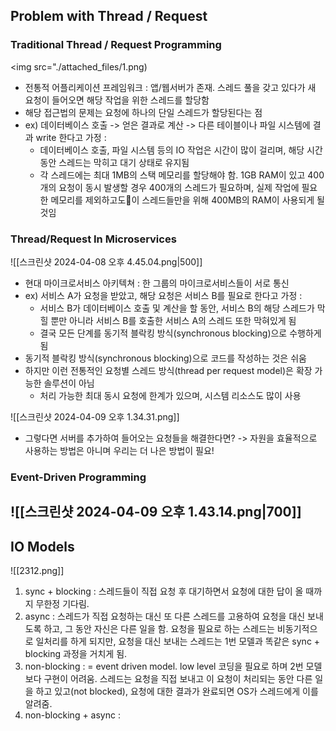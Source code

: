 ## Problem with Thread / Request
### Traditional Thread / Request Programming
<img src="./attached_files/1.png)
- 전통적 어플리케이션 프레임워크 : 앱/웹서버가 존재. 스레드 풀을 갖고 있다가 새 요청이 들어오면 해당 작업을 위한 스레드를 할당함
- 해당 접근법의 문제는 요청에 하나의 단일 스레드가 할당된다는 점
- ex) 데이터베이스 호출 -> 얻은 결과로 계산 -> 다른 테이블이나 파일 시스템에 결과 write 한다고 가정 :
	- 데이터베이스 호출, 파일 시스템 등의 IO 작업은 시간이 많이 걸리며, 해당 시간동안 스레드는 막히고 대기 상태로 유지됨
	- 각 스레드에는 최대 1MB의 스택 메모리를 할당해야 함. 1GB RAM이 있고 400개의 요청이 동시 발생할 경우 400개의 스레드가 필요하며, 실제 작업에 필요한 메모리를 제외하고도이 스레드들만을 위해 400MB의 RAM이 사용되게 될 것임

### Thread/Request In Microservices
![[스크린샷 2024-04-08 오후 4.45.04.png|500]]
- 현대 마이크로서비스 아키텍쳐 : 한 그룹의 마이크로서비스들이 서로 통신
- ex) 서비스 A가 요청을 받았고, 해당 요청은 서비스 B를 필요로 한다고 가정 :
	- 서비스 B가 데이터베이스 호출 및 계산을 할 동안, 서비스 B의 해당 스레드가 막힐 뿐만 아니라 서비스 B를 호출한 서비스 A의 스레드 또한 막혀있게 됨
	- 결국 모든 단계를 동기적 블락킹 방식(synchronous blocking)으로 수행하게 됨
- 동기적 블락킹 방식(synchronous blocking)으로 코드를 작성하는 것은 쉬움
- 하지만 이런 전통적인 요청별 스레드 방식(thread per request model)은 확장 가능한 솔루션이 아님
	- 처리 가능한 최대 동시 요청에 한계가 있으며, 시스템 리소스도 많이 사용

![[스크린샷 2024-04-09 오후 1.34.31.png]]
- 그렇다면 서버를 추가하여 들어오는 요청들을 해결한다면? -> 자원을 효율적으로 사용하는 방법은 아니며 우리는 더 나은 방법이 필요!

### Event-Driven Programming
![[스크린샷 2024-04-09 오후 1.43.14.png|700]]
- 




## IO Models
![[2312.png]]

1. sync + blocking : 스레드들이 직접 요청 후 대기하면서 요청에 대한 답이 올 때까지 무한정 기다림.
2. async : 스레드가 직접 요청하는 대신 또 다른 스레드를 고용하여 요청을 대신 보내도록 하고, 그 동안 자신은 다른 일을 함. 요청을 필요로 하는 스레드는 비동기적으로 일처리를 하게 되지만, 요청을 대신 보내는 스레드는 1번 모델과 똑같은 sync + blocking 과정을 거치게 됨. 
3. non-blocking : = event driven model. low level 코딩을 필요로 하며 2번 모델보다 구현이 어려움. 스레드는 요청을 직접 보내고 이 요청이 처리되는 동안 다른 일을 하고 있고(not blocked), 요청에 대한 결과가 완료되면 OS가 스레드에게 이를 알려줌.
4. non-blocking + async :